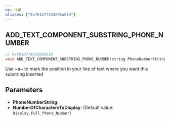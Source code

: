 ```yaml
---
ns: HUD
aliases: ["0x761b77454205a61d"]
---
```

## ADD_TEXT_COMPONENT_SUBSTRING_PHONE_NUMBER

```c
// 0x761B77454205A61D
void ADD_TEXT_COMPONENT_SUBSTRING_PHONE_NUMBER(string PhoneNumberString, int NumberOfCharactersToDisplay);
```

Use ~a~ to mark the position in your line of text where you want this substring inserted


## Parameters
* **PhoneNumberString**: 
* **NumberOfCharactersToDisplay**: (Default value: `Display_Full_Phone_Number`)
